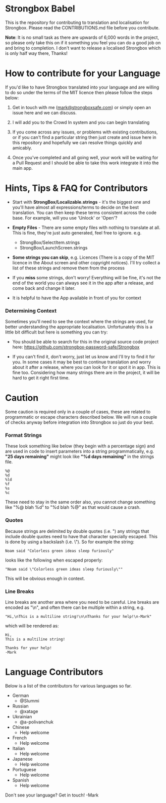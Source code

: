 
# Strongbox Babel
This is the repository for contributing to translation and localisation for Strongbox. Please read the CONTRIBUTIONS.md file before you contribute. 

**Note**: It is no small task as there are upwards of 6,000 words in the project, so please only take this on if it something you feel you can do a good job on and bring to completion. I don't want to release a localised Strongbox which is only half way there, Thanks!
# How to contribute for your Language
If you'd like to have Strongbox translated into your language and are willing to do so under the terms of the MIT licence then please follow the steps below:

1. Get in touch with me (mark@strongboxsafe.com) or simply open an issue here and we can discuss.

2. I will add you to the Crowd In system and you can begin translating

3. If you come across any issues, or problems with existing contributions, or if you can't find a particular string then just create and issue here in this repository and hopefully we can resolve things quickly and amicably.

4. Once you've completed and all going well, your work will be waiting for a Pull Request and I should be able to take this work integrate it into the main app.

# Hints, Tips & FAQ for Contributors
 - Start with **StrongBox/Localizable.strings** - it's the biggest one and you'll have almost all expressions/terms to decide on the best translation. You can then keep these terms consistent across the code base. For example, will you use 'Unlock' or 'Open'?

 - **Empty Files** - There are some empty files with nothing to translate at all. This is fine, they're just auto generated, feel free to ignore. e.g.
    - StrongBox/SelectItem.strings    
    - StrongBox/LaunchScreen.strings
- **Some strings you can skip**, e.g. Licences (There is a copy of the MIT licence in the About screen and other copyright notices). I'll try collect a list of these strings and remove them from the process

 - If you **miss** some strings, don't worry! Everything will be fine, it's not the end of the world you can always see it in the app after a release, and come back and change it later.
 - It is helpful to have the App available in front of you for context
 
### Determining Context
Sometimes you'll need to see the context where the strings are used, for better understanding the appropriate localisation. Unfortunately this is a little bit difficult but here is something you can try:

- You should be able to search for this in the original source code project here: https://github.com/strongbox-password-safe/Strongbox

- If you can't find it, don't worry, just let us know and I'll try to find it for you. In some cases it may be best to continue translation and worry about it after a release, where you can look for it or spot it in app. This is fine too. Considering how many strings there are in the project, it will be hard to get it right first time.

# Caution
Some caution is required only in a couple of cases, these are related to programmatic or escape characters described below. We will run a couple of checks anyway before integration into Strongbox so just do your best.

### Format Strings
These look something like below (they begin with a percentage sign) and are used in code to insert parameters into a string programmatically, e.g. **"25 days remaining"** might look like **"%d days remaining"** in the strings file.

    %@
    %d
    %ld
    %f
    %s
    %c
    
These need to stay in the same order also, you cannot change something like "%@ blah %d" to "%d blah %@" as that would cause a crash.

### Quotes
Because strings are delimited by double quotes (i.e. ") any strings that include double quotes need to have that character specially escaped. This is done by using a backslash (i.e. \\"). So for example the string:

    Noam said "Colorless green ideas sleep furiously"

looks like the following when escaped properly:

    "Noam said \"Colorless green ideas sleep furiously\""

This will be obvious enough in context.

### Line Breaks
Line breaks are another area where you need to be careful. Line breaks are encoded as "\\n", and often there can be multiple within a string, e.g.

    "Hi,\nThis is a multiline string!\n\nThanks for your help!\n-Mark"

which will be rendered as:

    Hi,
    This is a multiline string!
    
    Thanks for your help!
    -Mark

# Language Contributors
Below is a list of the contributors for various languages so far.

- German
    - @Slummi
- Russian
    - @xatage
- Ukrainian
    - @a-polivanchuk
- Chinese
    - Help welcome
- French
    - Help welcome
- Italian
    - Help welcome
- Japanese
    - Help welcome
- Portuguese
    - Help welcome
- Spanish
    - Help welcome

Don't see your language? Get in touch!
-Mark



